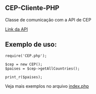 ## CEP-Cliente-PHP
Classe de comunicação com a API de CEP

[Link da API](https://github.com/scevangelista/CEP)  


## Exemplo de uso:
```
require('CEP.php');

$cep = new CEP();
$paises = $cep->getAllCountries();

print_r($paises);
```

Veja mais exemplos no arquivo [index.php](https://github.com/scevangelista/CEP-Cliente-PHP/blob/main/index.php)
